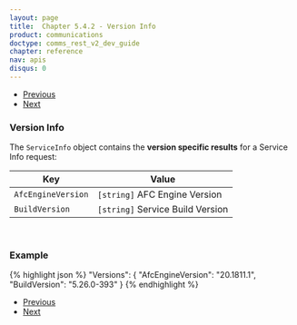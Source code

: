 ```yaml
---
layout: page
title:  Chapter 5.4.2 - Version Info
product: communications
doctype: comms_rest_v2_dev_guide
chapter: reference
nav: apis
disqus: 0
---
```


<ul class="pager">
  <li class="previous"><a href="/communications/dev-guide_rest_v2/reference/service-info/"><i class="glyphicon glyphicon-chevron-left"></i>Previous</a></li>
  <li class="next"><a href="/communications/dev-guide_rest_v2/reference/tax-type-data/">Next<i class="glyphicon glyphicon-chevron-right"></i></a></li>
</ul>

<h3>Version Info</h3>

The <code>ServiceInfo</code> object contains the <b>version specific results</b> for a Service Info request:

<div class="mobile-table">
  <table class="styled-table">
    <thead>
      <tr>
        <th>Key</th>
        <th>Value</th>
      </tr>
    </thead>
    <tbody>
        <tr>
            <td><code>AfcEngineVersion</code></td>
            <td><code>[string]</code> AFC Engine Version</td>
        </tr>
        <tr>
            <td><code>BuildVersion</code></td>
            <td><code>[string]</code> Service Build Version</td>
        </tr>
    </tbody>
  </table>
</div>
<br>

<h3>Example</h3>

{% highlight json %}
"Versions": {
  "AfcEngineVersion": "20.1811.1",
  "BuildVersion": "5.26.0-393"
}
{% endhighlight %}

<ul class="pager">
  <li class="previous"><a href="/communications/dev-guide_rest_v2/reference/service-info/"><i class="glyphicon glyphicon-chevron-left"></i>Previous</a></li>
  <li class="next"><a href="/communications/dev-guide_rest_v2/reference/tax-type-data/">Next<i class="glyphicon glyphicon-chevron-right"></i></a></li>
</ul>